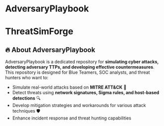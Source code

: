 # AdversaryPlaybook
# ThreatSimForge

## 🔥 About AdversaryPlaybook
AdversaryPlaybook is a dedicated repository for **simulating cyber attacks, detecting adversary TTPs, and developing effective countermeasures**. This repository is designed for Blue Teamers, SOC analysts, and threat hunters who want to:

- Simulate real-world attacks based on **MITRE ATT&CK** 🚀
- Detect threats using **network signatures, Sigma rules, and host-based detections** 🔍
- Develop mitigation strategies and workarounds for various attack techniques 🛡️
- Enhance incident response and threat hunting capabilities
